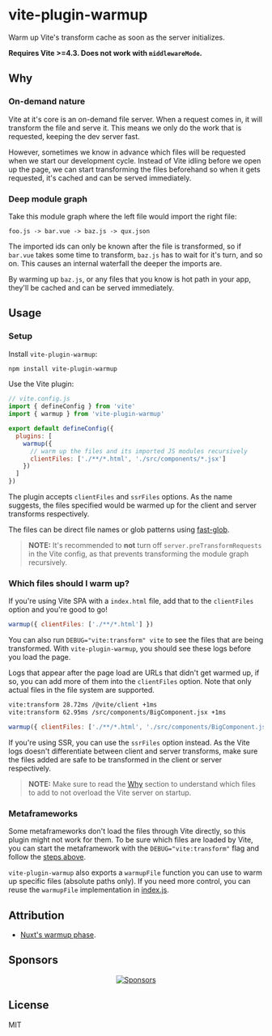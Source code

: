 # vite-plugin-warmup

Warm up Vite's transform cache as soon as the server initializes.

**Requires Vite >=4.3. Does not work with `middlewareMode`.**

## Why

### On-demand nature

Vite at it's core is an on-demand file server. When a request comes in, it will transform the file and serve it. This means we only do the work that is requested, keeping the dev server fast.

However, sometimes we know in advance which files will be requested when we start our development cycle. Instead of Vite idling before we open up the page, we can start transforming the files beforehand so when it gets requested, it's cached and can be served immediately.

### Deep module graph

Take this module graph where the left file would import the right file:

```
foo.js -> bar.vue -> baz.js -> qux.json
```

The imported ids can only be known after the file is transformed, so if `bar.vue` takes some time to transform, `baz.js` has to wait for it's turn, and so on. This causes an internal waterfall the deeper the imports are.

By warming up `baz.js`, or any files that you know is hot path in your app, they'll be cached and can be served immediately.

## Usage

### Setup

Install `vite-plugin-warmup`:

```bash
npm install vite-plugin-warmup
```

Use the Vite plugin:

```js
// vite.config.js
import { defineConfig } from 'vite'
import { warmup } from 'vite-plugin-warmup'

export default defineConfig({
  plugins: [
    warmup({
      // warm up the files and its imported JS modules recursively
      clientFiles: ['./**/*.html', './src/components/*.jsx']
    })
  ]
})
```

The plugin accepts `clientFiles` and `ssrFiles` options. As the name suggests, the files specified would be warmed up for the client and server transforms respectively.

The files can be direct file names or glob patterns using [fast-glob](https://github.com/mrmlnc/fast-glob).

> **NOTE:** It's recommended to **not** turn off `server.preTransformRequests` in the Vite config, as that prevents transforming the module graph recursively.

### Which files should I warm up?

If you're using Vite SPA with a `index.html` file, add that to the `clientFiles` option and you're good to go!

```js
warmup({ clientFiles: ['./**/*.html'] })
```

You can also run `DEBUG="vite:transform" vite` to see the files that are being transformed. With `vite-plugin-warmup`, you should see these logs before you load the page.

Logs that appear after the page load are URLs that didn't get warmed up, if so, you can add more of them into the `clientFiles` option. Note that only actual files in the file system are supported.

```bash
vite:transform 28.72ms /@vite/client +1ms
vite:transform 62.95ms /src/components/BigComponent.jsx +1ms
```

```js
warmup({ clientFiles: ['./**/*.html', './src/components/BigComponent.jsx'] })
```

If you're using SSR, you can use the `ssrFiles` option instead. As the Vite logs doesn't differentiate between client and server transforms, make sure the files added are safe to be transformed in the client or server respectively.

> **NOTE:** Make sure to read the [Why](#why) section to understand which files to add to not overload the Vite server on startup.

### Metaframeworks

Some metaframeworks don't load the files through Vite directly, so this plugin might not work for them. To be sure which files are loaded by Vite, you can start the metaframework with the `DEBUG="vite:transform"` flag and follow the [steps above](#which-files-should-i-warm-up).

`vite-plugin-warmup` also exports a `warmupFile` function you can use to warm up specific files (absolute paths only). If you need more control, you can reuse the `warmupFile` implementation in [index.js](./index.js).

## Attribution

- [Nuxt's warmup phase](https://github.com/nuxt/nuxt/blob/826c05415400e899779f61e2e20e757786baa200/packages/vite/src/utils/warmup.ts).

## Sponsors

<p align="center">
  <a href="https://bjornlu.com/sponsors.svg">
    <img src="https://bjornlu.com/sponsors.svg" alt="Sponsors" />
  </a>
</p>

## License

MIT
